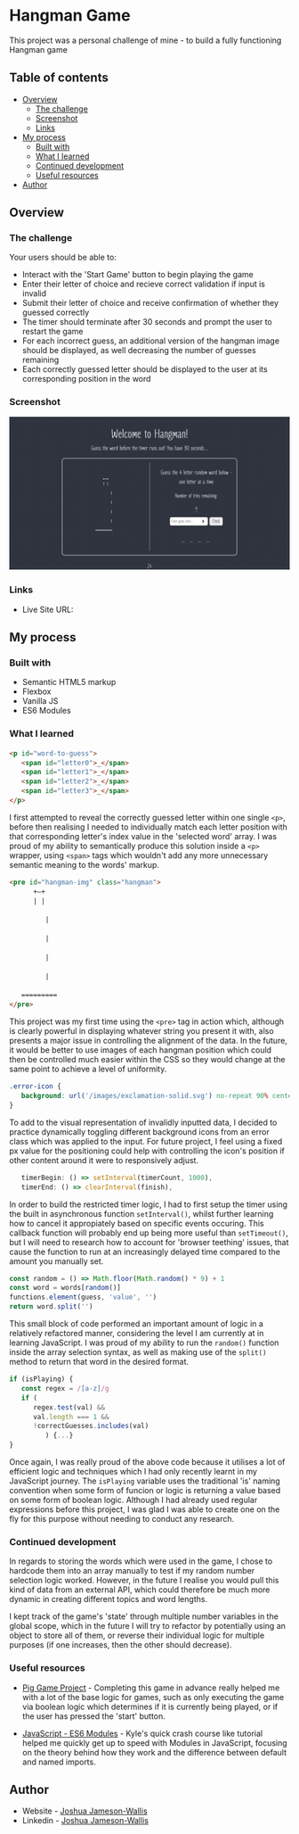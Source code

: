 # Hangman Game

This project was a personal challenge of mine - to build a fully functioning Hangman game

## Table of contents

-  [Overview](#overview)
   -  [The challenge](#the-challenge)
   -  [Screenshot](#screenshot)
   -  [Links](#links)
-  [My process](#my-process)
   -  [Built with](#built-with)
   -  [What I learned](#what-i-learned)
   -  [Continued development](#continued-development)
   -  [Useful resources](#useful-resources)
-  [Author](#author)

## Overview

### The challenge

Your users should be able to:

-  Interact with the 'Start Game' button to begin playing the game
-  Enter their letter of choice and recieve correct validation if input is invalid
-  Submit their letter of choice and receive confirmation of whether they guessed correctly
-  The timer should terminate after 30 seconds and prompt the user to restart the game
-  For each incorrect guess, an additional version of the hangman image should be displayed, as well decreasing the number of guesses remaining
-  Each correctly guessed letter should be displayed to the user at its corresponding position in the word

### Screenshot

![](./Screenshot.png)

### Links

-  Live Site URL:

## My process

### Built with

-  Semantic HTML5 markup
-  Flexbox
-  Vanilla JS
-  ES6 Modules

### What I learned

```html
<p id="word-to-guess">
   <span id="letter0">_</span>
   <span id="letter1">_</span>
   <span id="letter2">_</span>
   <span id="letter3">_</span>
</p>
```

I first attempted to reveal the correctly guessed letter within one single `<p>`, before then realising I needed to individually match each letter position with that corresponding letter's index value in the 'selected word' array. I was proud of my ability to semantically produce this solution inside a `<p>` wrapper, using `<span>` tags which wouldn't add any more unnecessary semantic meaning to the words' markup.

```html
<pre id="hangman-img" class="hangman">
      +—+
      | |
   
         |
   
         |
   
         |
   
         |
   
   =========
</pre>
```

This project was my first time using the `<pre>` tag in action which, although is clearly powerful in displaying whatever string you present it with, also presents a major issue in controlling the alignment of the data. In the future, it would be better to use images of each hangman position which could then be controlled much easier within the CSS so they would change at the same point to achieve a level of uniformity.

```css
.error-icon {
   background: url('/images/exclamation-solid.svg') no-repeat 90% center / 4%;
}
```

To add to the visual representation of invalidly inputted data, I decided to practice dynamically toggling different background icons from an error class which was applied to the input. For future project, I feel using a fixed px value for the positioning could help with controlling the icon's position if other content around it were to responsively adjust.

```js
   timerBegin: () => setInterval(timerCount, 1000),
   timerEnd: () => clearInterval(finish),
```

In order to build the restricted timer logic, I had to first setup the timer using the built in asynchronous function `setInterval()`, whilst further learning how to cancel it appropiately based on specific events occuring. This callback function will probably end up being more useful than `setTimeout()`, but I will need to research how to account for 'browser teething' issues, that cause the function to run at an increasingly delayed time compared to the amount you manually set.

```js
const random = () => Math.floor(Math.random() * 9) + 1
const word = words[random()]
functions.element(guess, 'value', '')
return word.split('')
```

This small block of code performed an important amount of logic in a relatively refactored manner, considering the level I am currently at in learning JavaScript. I was proud of my ability to run the `random()` function inside the array selection syntax, as well as making use of the `split()` method to return that word in the desired format.

```js
if (isPlaying) {
   const regex = /[a-z]/g
   if (
      regex.test(val) &&
      val.length === 1 &&
      !correctGuesses.includes(val)
         ) {...}
}
```

Once again, I was really proud of the above code because it utilises a lot of efficient logic and techniques which I had only recently learnt in my JavaScript journey. The `isPlaying` variable uses the traditional 'is' naming convention when some form of funcion or logic is returning a value based on some form of boolean logic. Although I had already used regular expressions before this project, I was glad I was able to create one on the fly for this purpose without needing to conduct any research.

### Continued development

In regards to storing the words which were used in the game, I chose to hardcode them into an array manually to test if my random number selection logic worked. However, in the future I realise you would pull this kind of data from an external API, which could therefore be much more dynamic in creating different topics and word lengths.

I kept track of the game's 'state' through multiple number variables in the global scope, which in the future I will try to refactor by potentially using an object to store all of them, or reverse their individual logic for multiple purposes (if one increases, then the other should decrease).

### Useful resources

-  [Pig Game Project](https://www.udemy.com/course/the-complete-javascript-course/) - Completing this game in advance really helped me with a lot of the base logic for games, such as only executing the game via boolean logic which determines if it is currently being played, or if the user has pressed the 'start' button.

-  [JavaScript - ES6 Modules](https://www.youtube.com/watch?v=cRHQNNcYf6s&t=283s&ab_channel=WebDevSimplified) - Kyle's quick crash course like tutorial helped me quickly get up to speed with Modules in JavaScript, focusing on the theory behind how they work and the difference between default and named imports.

## Author

-  Website - [Joshua Jameson-Wallis](https://joshuajamesonwallis.com)
-  Linkedin - [Joshua Jameson-Wallis](https://www.linkedin.com/in/joshua-jameson-wallis/)
